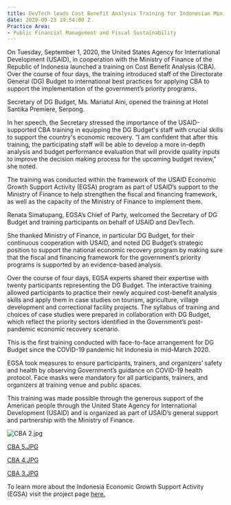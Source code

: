 ```yaml
---
title: DevTech leads Cost Benefit Analysis Training for Indonesian Ministry of Finance
date: 2020-09-23 19:54:00 Z
Practice Area:
- Public Financial Management and Fiscal Sustainability
---
```


On Tuesday, September 1, 2020, the United States Agency for International Development (USAID), in cooperation with the Ministry of Finance of the Republic of Indonesia launched a training on Cost Benefit Analysis (CBA). Over the course of four days, the training introduced staff of the Directorate General (DG) Budget to international best practices for applying CBA to support the implementation of the government’s priority programs. 

Secretary of DG Budget, Ms. Mariatul Aini, opened the training at Hotel Santika Premiere, Serpong.  

In her speech, the Secretary stressed the importance of the USAID-supported CBA training in equipping the DG Budget's staff with crucial skills to support the country's economic recovery. “I am confident that after this training, the participating staff will be able to develop a more in-depth analysis and budget performance evaluation that will provide quality inputs to improve the decision making process for the upcoming budget review," she noted. 

The training was conducted within the framework of the USAID Economic Growth Support Activity (EGSA) program as part of USAID’s support to the Ministry of Finance to help strengthen the fiscal and financing framework, as well as the capacity of the Ministry of Finance to implement them.  

Renata Simatupang, EGSA’s Chief of Party, welcomed the Secretary of DG Budget and training participants on behalf of USAID and DevTech.  

She thanked Ministry of Finance, in particular DG Budget, for their continuous cooperation with USAID, and noted DG Budget’s strategic position to support the national economic recovery program by making sure that the fiscal and financing framework for the government’s priority programs is supported by an evidence-based analysis.

Over the course of four days, EGSA experts shared their expertise with twenty participants representing the DG Budget. The interactive training allowed participants to practice their newly acquired cost-benefit analysis skills and apply them in case studies on tourism, agriculture, village development and correctional facility projects. The syllabus of training and choices of case studies were prepared in collaboration with DG Budget, which reflect the priority sectors identified in the Government’s post-pandemic economic recovery scenario.

This is the first training conducted with face-to-face arrangement for DG Budget since the COVID-19 pandemic hit Indonesia in mid-March 2020.  

EGSA took measures to ensure participants, trainers, and organizers’ safety and health by observing Government’s guidance on COVID-19 health protocol. Face masks were mandatory for all participants, trainers, and organizers at training venue and public spaces.   

This training was made possible through the generous support of the American people through the United State Agency for International Development (USAID) and is organized as part of USAID’s general support and partnership with the Ministry of Finance.

![CBA 2.jpg](/uploads/CBA%202.jpg)

[CBA 5.JPG](/uploads/CBA%205.JPG)

[CBA 4.JPG](/uploads/CBA%204.JPG)

[CBA 3.JPG](/uploads/CBA%203.JPG)

To learn more about the Indonesia Economic Growth Support Activity (EGSA) visit the project page [here.](https://devtechsys.com/projects/Economic-Growth-Support-Activity-(EGSA)-in-Indonesia/)
